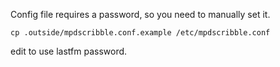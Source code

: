 Config file requires a password, so you need to manually set it.
```shell
cp .outside/mpdscribble.conf.example /etc/mpdscribble.conf
```
edit to use lastfm password.
